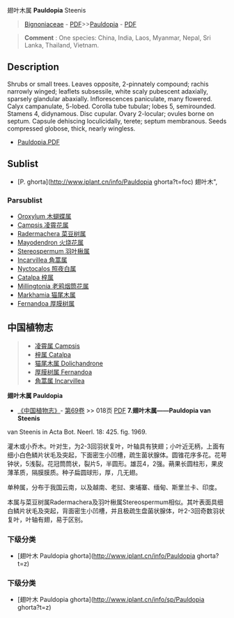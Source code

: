 翅叶木属 **Pauldopia** Steenis

> [Bignoniaceae](http://www.iplant.cn/info/Bignoniaceae?t=foc) - [PDF](http://www.iplant.cn/foc/pdf/Bignoniaceae.pdf)>>[Pauldopia](http://www.iplant.cn/info/Pauldopia?t=foc) - [PDF](http://www.iplant.cn/foc/pdf/Pauldopia.pdf)

> **Comment** : 
> One species: China, India, Laos, Myanmar, Nepal, Sri Lanka, Thailand, Vietnam.

## Description

Shrubs or small trees. Leaves opposite, 2-pinnately compound; rachis narrowly winged; leaflets subsessile, white scaly pubescent adaxially, sparsely glandular abaxially. Inflorescences paniculate, many flowered. Calyx campanulate, 5-lobed. Corolla tube tubular; lobes 5, semirounded. Stamens 4, didynamous. Disc cupular. Ovary 2-locular; ovules borne on septum. Capsule dehiscing loculicidally, terete; septum membranous. Seeds compressed globose, thick, nearly wingless.

* [Pauldopia.PDF](http://www.iplant.cn/foc/pdf/Pauldopia.pdf)

## Sublist

* [P.  ghorta](http://www.iplant.cn/info/Pauldopia ghorta?t=foc) 翅叶木",

### Parsublist

* [Oroxylum  木蝴蝶属](http://www.iplant.cn/info/Oroxylum?t=foc)
* [Campsis  凌霄花属](http://www.iplant.cn/info/Campsis?t=foc)
* [Radermachera  菜豆树属](http://www.iplant.cn/info/Radermachera?t=foc)
* [Mayodendron  火烧花属](http://www.iplant.cn/info/Mayodendron?t=foc)
* [Stereospermum  羽叶楸属](http://www.iplant.cn/info/Stereospermum?t=foc)
* [Incarvillea  角蒿属](http://www.iplant.cn/info/Incarvillea?t=foc)
* [Nyctocalos  照夜白属](http://www.iplant.cn/info/Nyctocalos?t=foc)
* [Catalpa  梓属](http://www.iplant.cn/info/Catalpa?t=foc)
* [Millingtonia  老鸦烟筒花属](http://www.iplant.cn/info/Millingtonia?t=foc)
* [Markhamia  猫尾木属](http://www.iplant.cn/info/Markhamia?t=foc)
* [Fernandoa  厚膜树属](http://www.iplant.cn/info/Fernandoa?t=foc)

## 中国植物志

> * [凌霄属  Campsis](Campsis-凌霄属.md)
> * [梓属  Catalpa](Catalpa-梓属.md)
> * [猫尾木属  Dolichandrone](http://www.iplant.cn/info/Dolichandrone?t=z)
> * [厚膜树属  Fernandoa](http://www.iplant.cn/info/Fernandoa?t=z)
> * [角蒿属  Incarvillea](http://www.iplant.cn/info/Incarvillea?t=z)

**翅叶木属 Pauldopia**

* [《中国植物志》](http://www.iplant.cn/frps)- [第69卷](http://www.iplant.cn/frps/vol/69) >> 018页 [PDF](http://www.iplant.cn/frps/pdf/69/018y.pdf)
**7.翅叶木属——Pauldopia van Steenis**

van Steenis in Acta Bot. Neerl. 18: 425. fig. 1969.

灌木或小乔木。叶对生，为2-3回羽状复叶，叶轴具有狭翅；小叶近无柄，上面有细小白色鳞片状毛及突起，下面密生小凹槽，疏生菌状腺体。圆锥花序多花。花萼钟状，5浅裂。花冠筒筒状，裂片5，半圆形。雄蕊4，2强。蒴果长圆柱形，果皮薄革质，隔膜膜质。种子扁圆球形，厚，几无翅。

单种属，分布于我国云南，以及越南、老挝、柬埔寨、缅甸、斯里兰卡、印度。

本属与菜豆树属Radermachera及羽叶楸属Stereospermum相似。其叶表面具细白鳞片状毛及突起，背面密生小凹槽，并且极疏生盘菌状腺体，叶2-3回奇数羽状复叶，叶轴有翅，易于区别。

### 下级分类
* [翅叶木  Pauldopia ghorta](http://www.iplant.cn/info/Pauldopia ghorta?t=z)

### 下级分类
* [翅叶木  Pauldopia ghorta](http://www.iplant.cn/info/sp/Pauldopia ghorta?t=z)
